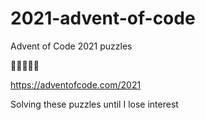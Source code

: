 # 2021-advent-of-code
Advent of Code 2021 puzzles

🎄🎄🎄🎄🎄

https://adventofcode.com/2021

Solving these puzzles until I lose interest
